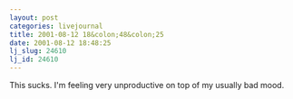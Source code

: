 ```yaml
---
layout: post
categories: livejournal
title: 2001-08-12 18&colon;48&colon;25
date: 2001-08-12 18:48:25
lj_slug: 24610
lj_id: 24610
---
```

This sucks. I'm feeling very unproductive on top of my usually bad mood.
